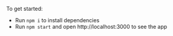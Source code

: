 
To get started:

- Run `npm i` to install dependencies
- Run `npm start` and open http://localhost:3000 to see the app
